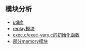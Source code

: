 
## 模块分析

* [util库](modules/util.md)
* [replay模块](modules/replay.md)
* [exec.c/exec-vary.c的初始化函数](modules/exec.md)
* [部分memory模块](modules/memory.md)

